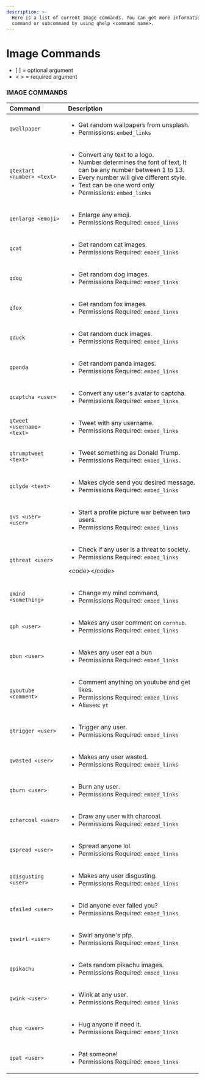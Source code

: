 ```yaml
---
description: >-
  Here is a list of current Image commands. You can get more information about a
  command or subcommand by using qhelp <command name>.
---
```


# Image Commands

* \[ \] = optional argument
* &lt; &gt; = required argument

### IMAGE COMMANDS

<table>
  <thead>
    <tr>
      <th style="text-align:left">Command</th>
      <th style="text-align:left">Description</th>
    </tr>
  </thead>
  <tbody>
    <tr>
      <td style="text-align:left"><code>qwallpaper </code>
      </td>
      <td style="text-align:left">
        <ul>
          <li>Get random wallpapers from unsplash.</li>
          <li>Permissions: <code>embed_links</code>
          </li>
        </ul>
      </td>
    </tr>
    <tr>
      <td style="text-align:left"><code>qtextart &lt;number&gt; &lt;text&gt;</code>
      </td>
      <td style="text-align:left">
        <ul>
          <li>Convert any text to a logo.</li>
          <li>Number determines the font of text, It can be any number between 1 to
            13.</li>
          <li>Every number will give different style.</li>
          <li>Text can be one word only</li>
          <li>Permissions: <code>embed_links</code>
          </li>
        </ul>
      </td>
    </tr>
    <tr>
      <td style="text-align:left"><code>qenlarge &lt;emoji&gt;</code>
      </td>
      <td style="text-align:left">
        <ul>
          <li>Enlarge any emoji.</li>
          <li>Permissions Required: <code>embed_links</code>
          </li>
        </ul>
      </td>
    </tr>
    <tr>
      <td style="text-align:left"><code>qcat</code>
      </td>
      <td style="text-align:left">
        <ul>
          <li>Get random cat images.</li>
          <li>Permissions Required: <code>embed_links</code>
          </li>
        </ul>
      </td>
    </tr>
    <tr>
      <td style="text-align:left"><code>qdog</code>
      </td>
      <td style="text-align:left">
        <ul>
          <li>Get random dog images.</li>
          <li>Permissions Required: <code>embed_links</code>
          </li>
        </ul>
      </td>
    </tr>
    <tr>
      <td style="text-align:left"><code>qfox</code>
      </td>
      <td style="text-align:left">
        <ul>
          <li>Get random fox images.</li>
          <li>Permissions Required: <code>embed_links</code>
          </li>
        </ul>
      </td>
    </tr>
    <tr>
      <td style="text-align:left"><code>qduck</code>
      </td>
      <td style="text-align:left">
        <ul>
          <li>Get random duck images.</li>
          <li>Permissions Required: <code>embed_links</code>
          </li>
        </ul>
      </td>
    </tr>
    <tr>
      <td style="text-align:left"><code>qpanda</code>
      </td>
      <td style="text-align:left">
        <ul>
          <li>Get random panda images.</li>
          <li>Permissions Required: <code>embed_links</code>
          </li>
        </ul>
      </td>
    </tr>
    <tr>
      <td style="text-align:left"><code>qcaptcha &lt;user&gt;</code>
      </td>
      <td style="text-align:left">
        <ul>
          <li>Convert any user&apos;s avatar to captcha.</li>
          <li>Permissions Required: <code>embed_links</code>
          </li>
        </ul>
      </td>
    </tr>
    <tr>
      <td style="text-align:left"><code>qtweet &lt;username&gt; &lt;text&gt;</code>
      </td>
      <td style="text-align:left">
        <ul>
          <li>Tweet with any username.</li>
          <li>Permissions Required: <code>embed_links</code>
          </li>
        </ul>
      </td>
    </tr>
    <tr>
      <td style="text-align:left"><code>qtrumptweet &lt;text&gt;</code> 
      </td>
      <td style="text-align:left">
        <ul>
          <li>Tweet something as Donald Trump.</li>
          <li>Permissions Required: <code>embed_links.</code>
          </li>
        </ul>
      </td>
    </tr>
    <tr>
      <td style="text-align:left"><code>qclyde &lt;text&gt;</code>
      </td>
      <td style="text-align:left">
        <ul>
          <li>Makes clyde send you desired message.</li>
          <li>Permissions Required: <code>embed_links</code>
          </li>
        </ul>
      </td>
    </tr>
    <tr>
      <td style="text-align:left"><code>qvs &lt;user&gt; &lt;user&gt;</code>
      </td>
      <td style="text-align:left">
        <ul>
          <li>Start a profile picture war between two users.</li>
          <li>Permissions Required: <code>embed_links</code>
          </li>
        </ul>
      </td>
    </tr>
    <tr>
      <td style="text-align:left"><code>qthreat &lt;user&gt;</code>
      </td>
      <td style="text-align:left">
        <ul>
          <li>Check if any user is a threat to society.</li>
          <li>Permissions Required: <code>embed_links</code>
          </li>
        </ul>
        <p>&lt;code&gt;&lt;/code&gt;</p>
      </td>
    </tr>
    <tr>
      <td style="text-align:left"><code>qmind &lt;something&gt;</code>
      </td>
      <td style="text-align:left">
        <ul>
          <li>Change my mind command,</li>
          <li>Permissions Required: <code>embed_links</code>
          </li>
        </ul>
      </td>
    </tr>
    <tr>
      <td style="text-align:left"><code>qph &lt;user&gt;</code>
      </td>
      <td style="text-align:left">
        <ul>
          <li>Makes any user comment on <code>cornhub</code>.</li>
          <li>Permissions Required: <code>embed_links</code>
          </li>
        </ul>
      </td>
    </tr>
    <tr>
      <td style="text-align:left"><code>qbun &lt;user&gt;</code>
      </td>
      <td style="text-align:left">
        <ul>
          <li>Makes any user eat a bun</li>
          <li>Permissions Required: <code>embed_links</code>
          </li>
        </ul>
      </td>
    </tr>
    <tr>
      <td style="text-align:left"><code>qyoutube &lt;comment&gt;</code>
      </td>
      <td style="text-align:left">
        <ul>
          <li>Comment anything on youtube and get likes.</li>
          <li>Permissions Required: <code>embed_links</code>
          </li>
          <li>Aliases: <code>yt</code>
          </li>
        </ul>
      </td>
    </tr>
    <tr>
      <td style="text-align:left"><code>qtrigger &lt;user&gt;</code>
      </td>
      <td style="text-align:left">
        <ul>
          <li>Trigger any user.</li>
          <li>Permissions Required: <code>embed_links</code>
          </li>
        </ul>
      </td>
    </tr>
    <tr>
      <td style="text-align:left"><code>qwasted &lt;user&gt;</code>
      </td>
      <td style="text-align:left">
        <ul>
          <li>Makes any user wasted.</li>
          <li>Permissions Required: <code>embed_links</code>
          </li>
        </ul>
      </td>
    </tr>
    <tr>
      <td style="text-align:left"><code>qburn &lt;user&gt;</code>
      </td>
      <td style="text-align:left">
        <ul>
          <li>Burn any user.</li>
          <li>Permissions Required: <code>embed_links</code>
          </li>
        </ul>
      </td>
    </tr>
    <tr>
      <td style="text-align:left"><code>qcharcoal &lt;user&gt;</code>
      </td>
      <td style="text-align:left">
        <ul>
          <li>Draw any user with charcoal.</li>
          <li>Permissions Required: <code>embed_links</code>
          </li>
        </ul>
      </td>
    </tr>
    <tr>
      <td style="text-align:left"><code>qspread &lt;user&gt;</code>
      </td>
      <td style="text-align:left">
        <ul>
          <li>Spread anyone lol.</li>
          <li>Permissions Required: <code>embed_links</code>
          </li>
        </ul>
      </td>
    </tr>
    <tr>
      <td style="text-align:left"><code>qdisgusting &lt;user&gt;</code>
      </td>
      <td style="text-align:left">
        <ul>
          <li>Makes any user disgusting.</li>
          <li>Permissions Required: <code>embed_links</code>
          </li>
        </ul>
      </td>
    </tr>
    <tr>
      <td style="text-align:left"><code>qfailed &lt;user&gt;</code>
      </td>
      <td style="text-align:left">
        <ul>
          <li>Did anyone ever failed you?</li>
          <li>Permissions Required: <code>embed_links</code>
          </li>
        </ul>
      </td>
    </tr>
    <tr>
      <td style="text-align:left"><code>qswirl &lt;user&gt;</code>
      </td>
      <td style="text-align:left">
        <ul>
          <li>Swirl anyone&apos;s pfp.</li>
          <li>Permissions Required: <code>embed_links</code>
          </li>
        </ul>
      </td>
    </tr>
    <tr>
      <td style="text-align:left"><code>qpikachu</code>
      </td>
      <td style="text-align:left">
        <ul>
          <li>Gets random pikachu images.</li>
          <li>Permissions Required: <code>embed_links</code>
          </li>
        </ul>
      </td>
    </tr>
    <tr>
      <td style="text-align:left"><code>qwink &lt;user&gt;</code>
      </td>
      <td style="text-align:left">
        <ul>
          <li>Wink at any user.</li>
          <li>Permissions Required: <code>embed_links</code>
          </li>
        </ul>
      </td>
    </tr>
    <tr>
      <td style="text-align:left"><code>qhug &lt;user&gt;</code>
      </td>
      <td style="text-align:left">
        <ul>
          <li>Hug anyone if need it.</li>
          <li>Permissions Required: <code>embed_links</code>
          </li>
        </ul>
      </td>
    </tr>
    <tr>
      <td style="text-align:left"><code>qpat &lt;user&gt;</code>
      </td>
      <td style="text-align:left">
        <ul>
          <li>Pat someone!</li>
          <li>Permissions Required: <code>embed_links</code>
          </li>
        </ul>
      </td>
    </tr>
  </tbody>
</table>

